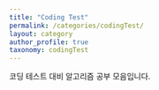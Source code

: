 ```yaml
---
title: "Coding Test"
permalink: /categories/codingTest/
layout: category
author_profile: true
taxonomy: codingTest
---
```


코딩 테스트 대비 알고리즘 공부 모음입니다.
